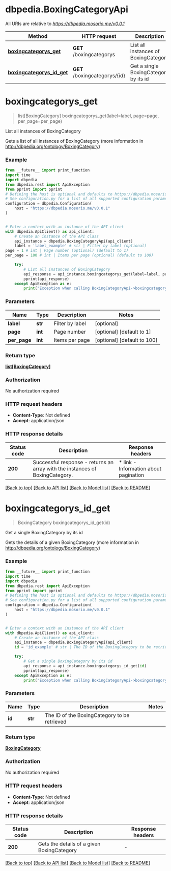 # dbpedia.BoxingCategoryApi

All URIs are relative to *https://dbpedia.mosorio.me/v0.0.1*

Method | HTTP request | Description
------------- | ------------- | -------------
[**boxingcategorys_get**](BoxingCategoryApi.md#boxingcategorys_get) | **GET** /boxingcategorys | List all instances of BoxingCategory
[**boxingcategorys_id_get**](BoxingCategoryApi.md#boxingcategorys_id_get) | **GET** /boxingcategorys/{id} | Get a single BoxingCategory by its id


# **boxingcategorys_get**
> list[BoxingCategory] boxingcategorys_get(label=label, page=page, per_page=per_page)

List all instances of BoxingCategory

Gets a list of all instances of BoxingCategory (more information in http://dbpedia.org/ontology/BoxingCategory)

### Example

```python
from __future__ import print_function
import time
import dbpedia
from dbpedia.rest import ApiException
from pprint import pprint
# Defining the host is optional and defaults to https://dbpedia.mosorio.me/v0.0.1
# See configuration.py for a list of all supported configuration parameters.
configuration = dbpedia.Configuration(
    host = "https://dbpedia.mosorio.me/v0.0.1"
)


# Enter a context with an instance of the API client
with dbpedia.ApiClient() as api_client:
    # Create an instance of the API class
    api_instance = dbpedia.BoxingCategoryApi(api_client)
    label = 'label_example' # str | Filter by label (optional)
page = 1 # int | Page number (optional) (default to 1)
per_page = 100 # int | Items per page (optional) (default to 100)

    try:
        # List all instances of BoxingCategory
        api_response = api_instance.boxingcategorys_get(label=label, page=page, per_page=per_page)
        pprint(api_response)
    except ApiException as e:
        print("Exception when calling BoxingCategoryApi->boxingcategorys_get: %s\n" % e)
```

### Parameters

Name | Type | Description  | Notes
------------- | ------------- | ------------- | -------------
 **label** | **str**| Filter by label | [optional] 
 **page** | **int**| Page number | [optional] [default to 1]
 **per_page** | **int**| Items per page | [optional] [default to 100]

### Return type

[**list[BoxingCategory]**](BoxingCategory.md)

### Authorization

No authorization required

### HTTP request headers

 - **Content-Type**: Not defined
 - **Accept**: application/json

### HTTP response details
| Status code | Description | Response headers |
|-------------|-------------|------------------|
**200** | Successful response - returns an array with the instances of BoxingCategory. |  * link - Information about pagination <br>  |

[[Back to top]](#) [[Back to API list]](../README.md#documentation-for-api-endpoints) [[Back to Model list]](../README.md#documentation-for-models) [[Back to README]](../README.md)

# **boxingcategorys_id_get**
> BoxingCategory boxingcategorys_id_get(id)

Get a single BoxingCategory by its id

Gets the details of a given BoxingCategory (more information in http://dbpedia.org/ontology/BoxingCategory)

### Example

```python
from __future__ import print_function
import time
import dbpedia
from dbpedia.rest import ApiException
from pprint import pprint
# Defining the host is optional and defaults to https://dbpedia.mosorio.me/v0.0.1
# See configuration.py for a list of all supported configuration parameters.
configuration = dbpedia.Configuration(
    host = "https://dbpedia.mosorio.me/v0.0.1"
)


# Enter a context with an instance of the API client
with dbpedia.ApiClient() as api_client:
    # Create an instance of the API class
    api_instance = dbpedia.BoxingCategoryApi(api_client)
    id = 'id_example' # str | The ID of the BoxingCategory to be retrieved

    try:
        # Get a single BoxingCategory by its id
        api_response = api_instance.boxingcategorys_id_get(id)
        pprint(api_response)
    except ApiException as e:
        print("Exception when calling BoxingCategoryApi->boxingcategorys_id_get: %s\n" % e)
```

### Parameters

Name | Type | Description  | Notes
------------- | ------------- | ------------- | -------------
 **id** | **str**| The ID of the BoxingCategory to be retrieved | 

### Return type

[**BoxingCategory**](BoxingCategory.md)

### Authorization

No authorization required

### HTTP request headers

 - **Content-Type**: Not defined
 - **Accept**: application/json

### HTTP response details
| Status code | Description | Response headers |
|-------------|-------------|------------------|
**200** | Gets the details of a given BoxingCategory |  -  |

[[Back to top]](#) [[Back to API list]](../README.md#documentation-for-api-endpoints) [[Back to Model list]](../README.md#documentation-for-models) [[Back to README]](../README.md)

